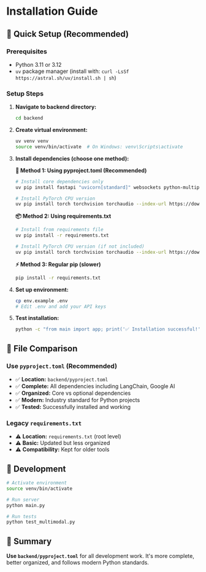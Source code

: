 # Installation Guide

## 🚀 Quick Setup (Recommended)

### Prerequisites
- Python 3.11 or 3.12
- `uv` package manager (install with: `curl -LsSf https://astral.sh/uv/install.sh | sh`)

### Setup Steps

1. **Navigate to backend directory:**
   ```bash
   cd backend
   ```

2. **Create virtual environment:**
   ```bash
   uv venv venv
   source venv/bin/activate  # On Windows: venv\Scripts\activate
   ```

3. **Install dependencies (choose one method):**

   **🚀 Method 1: Using pyproject.toml (Recommended)**
   ```bash
   # Install core dependencies only
   uv pip install fastapi "uvicorn[standard]" websockets python-multipart httpx openai huggingface-hub google-generativeai transformers langchain langchain-openai langchain-google-genai python-dotenv pydub soundfile pydantic datasets tokenizers numpy pandas pillow requests scipy
   
   # Install PyTorch CPU version
   uv pip install torch torchvision torchaudio --index-url https://download.pytorch.org/whl/cpu
   ```
   
   **📦 Method 2: Using requirements.txt**
   ```bash
   # Install from requirements file
   uv pip install -r requirements.txt
   
   # Install PyTorch CPU version (if not included)
   uv pip install torch torchvision torchaudio --index-url https://download.pytorch.org/whl/cpu
   ```
   
   **⚡ Method 3: Regular pip (slower)**
   ```bash
   pip install -r requirements.txt
   ```

4. **Set up environment:**
   ```bash
   cp env.example .env
   # Edit .env and add your API keys
   ```

5. **Test installation:**
   ```bash
   python -c "from main import app; print('✅ Installation successful!')"
   ```

## 📁 File Comparison

### Use `pyproject.toml` (Recommended)
- ✅ **Location:** `backend/pyproject.toml`
- ✅ **Complete:** All dependencies including LangChain, Google AI
- ✅ **Organized:** Core vs optional dependencies  
- ✅ **Modern:** Industry standard for Python projects
- ✅ **Tested:** Successfully installed and working

### Legacy `requirements.txt`
- ⚠️ **Location:** `requirements.txt` (root level)
- ⚠️ **Basic:** Updated but less organized
- ⚠️ **Compatibility:** Kept for older tools

## 🔧 Development

```bash
# Activate environment
source venv/bin/activate

# Run server
python main.py

# Run tests
python test_multimodal.py
```

## 🎯 Summary

**Use `backend/pyproject.toml`** for all development work. It's more complete, better organized, and follows modern Python standards. 